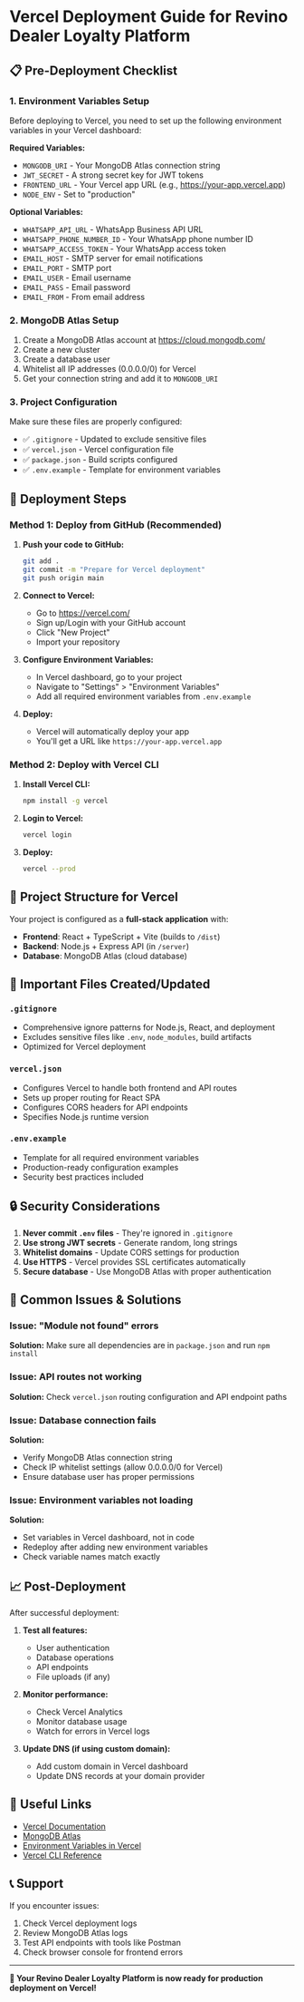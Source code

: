 # Vercel Deployment Guide for Revino Dealer Loyalty Platform

## 📋 Pre-Deployment Checklist

### 1. Environment Variables Setup
Before deploying to Vercel, you need to set up the following environment variables in your Vercel dashboard:

**Required Variables:**
- `MONGODB_URI` - Your MongoDB Atlas connection string
- `JWT_SECRET` - A strong secret key for JWT tokens
- `FRONTEND_URL` - Your Vercel app URL (e.g., https://your-app.vercel.app)
- `NODE_ENV` - Set to "production"

**Optional Variables:**
- `WHATSAPP_API_URL` - WhatsApp Business API URL
- `WHATSAPP_PHONE_NUMBER_ID` - Your WhatsApp phone number ID
- `WHATSAPP_ACCESS_TOKEN` - Your WhatsApp access token
- `EMAIL_HOST` - SMTP server for email notifications
- `EMAIL_PORT` - SMTP port
- `EMAIL_USER` - Email username
- `EMAIL_PASS` - Email password
- `EMAIL_FROM` - From email address

### 2. MongoDB Atlas Setup
1. Create a MongoDB Atlas account at https://cloud.mongodb.com/
2. Create a new cluster
3. Create a database user
4. Whitelist all IP addresses (0.0.0.0/0) for Vercel
5. Get your connection string and add it to `MONGODB_URI`

### 3. Project Configuration
Make sure these files are properly configured:
- ✅ `.gitignore` - Updated to exclude sensitive files
- ✅ `vercel.json` - Vercel configuration file
- ✅ `package.json` - Build scripts configured
- ✅ `.env.example` - Template for environment variables

## 🚀 Deployment Steps

### Method 1: Deploy from GitHub (Recommended)

1. **Push your code to GitHub:**
   ```bash
   git add .
   git commit -m "Prepare for Vercel deployment"
   git push origin main
   ```

2. **Connect to Vercel:**
   - Go to https://vercel.com/
   - Sign up/Login with your GitHub account
   - Click "New Project"
   - Import your repository

3. **Configure Environment Variables:**
   - In Vercel dashboard, go to your project
   - Navigate to "Settings" > "Environment Variables"
   - Add all required environment variables from `.env.example`

4. **Deploy:**
   - Vercel will automatically deploy your app
   - You'll get a URL like `https://your-app.vercel.app`

### Method 2: Deploy with Vercel CLI

1. **Install Vercel CLI:**
   ```bash
   npm install -g vercel
   ```

2. **Login to Vercel:**
   ```bash
   vercel login
   ```

3. **Deploy:**
   ```bash
   vercel --prod
   ```

## 🔧 Project Structure for Vercel

Your project is configured as a **full-stack application** with:

- **Frontend**: React + TypeScript + Vite (builds to `/dist`)
- **Backend**: Node.js + Express API (in `/server`)
- **Database**: MongoDB Atlas (cloud database)

## 📁 Important Files Created/Updated

### `.gitignore`
- Comprehensive ignore patterns for Node.js, React, and deployment
- Excludes sensitive files like `.env`, `node_modules`, build artifacts
- Optimized for Vercel deployment

### `vercel.json`
- Configures Vercel to handle both frontend and API routes
- Sets up proper routing for React SPA
- Configures CORS headers for API endpoints
- Specifies Node.js runtime version

### `.env.example`
- Template for all required environment variables
- Production-ready configuration examples
- Security best practices included

## 🔒 Security Considerations

1. **Never commit `.env` files** - They're ignored in `.gitignore`
2. **Use strong JWT secrets** - Generate random, long strings
3. **Whitelist domains** - Update CORS settings for production
4. **Use HTTPS** - Vercel provides SSL certificates automatically
5. **Secure database** - Use MongoDB Atlas with proper authentication

## 🐛 Common Issues & Solutions

### Issue: "Module not found" errors
**Solution:** Make sure all dependencies are in `package.json` and run `npm install`

### Issue: API routes not working
**Solution:** Check `vercel.json` routing configuration and API endpoint paths

### Issue: Database connection fails
**Solution:** 
- Verify MongoDB Atlas connection string
- Check IP whitelist settings (allow 0.0.0.0/0 for Vercel)
- Ensure database user has proper permissions

### Issue: Environment variables not loading
**Solution:**
- Set variables in Vercel dashboard, not in code
- Redeploy after adding new environment variables
- Check variable names match exactly

## 📈 Post-Deployment

After successful deployment:

1. **Test all features:**
   - User authentication
   - Database operations
   - API endpoints
   - File uploads (if any)

2. **Monitor performance:**
   - Check Vercel Analytics
   - Monitor database usage
   - Watch for errors in Vercel logs

3. **Update DNS (if using custom domain):**
   - Add custom domain in Vercel dashboard
   - Update DNS records at your domain provider

## 🔗 Useful Links

- [Vercel Documentation](https://vercel.com/docs)
- [MongoDB Atlas](https://cloud.mongodb.com/)
- [Environment Variables in Vercel](https://vercel.com/docs/concepts/projects/environment-variables)
- [Vercel CLI Reference](https://vercel.com/docs/cli)

## 📞 Support

If you encounter issues:
1. Check Vercel deployment logs
2. Review MongoDB Atlas logs
3. Test API endpoints with tools like Postman
4. Check browser console for frontend errors

---

**🎉 Your Revino Dealer Loyalty Platform is now ready for production deployment on Vercel!**
